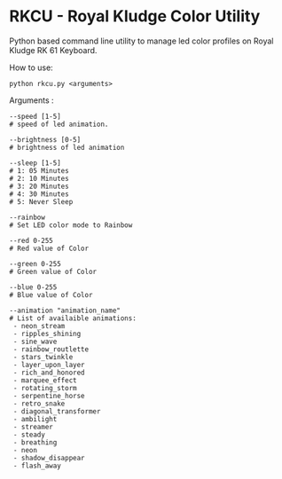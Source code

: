 # RKCU - Royal Kludge Color Utility
Python based command line utility to manage led color profiles on Royal Kludge RK 61 Keyboard.

How to use:

    python rkcu.py <arguments>

Arguments :

    --speed [1-5]
    # speed of led animation.
    
    --brightness [0-5]
    # brightness of led animation
	
	--sleep [1-5]
	# 1: 05 Minutes
	# 2: 10 Minutes
	# 3: 20 Minutes
	# 4: 30 Minutes
	# 5: Never Sleep
	
	--rainbow
	# Set LED color mode to Rainbow
	
	--red 0-255
	# Red value of Color
	
	--green 0-255
	# Green value of Color
	
	--blue 0-255
	# Blue value of Color
	
	--animation "animation_name"
	# List of availaible animations:
	 - neon_stream
	 - ripples_shining
	 - sine_wave
	 - rainbow_routlette
	 - stars_twinkle
	 - layer_upon_layer
	 - rich_and_honored
	 - marquee_effect
	 - rotating_storm
	 - serpentine_horse
	 - retro_snake
	 - diagonal_transformer
	 - ambilight
	 - streamer
	 - steady
	 - breathing
	 - neon
	 - shadow_disappear
	 - flash_away

